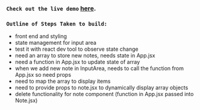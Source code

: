 ### `Check out the live demo` [here](https://shenks.github.io/googlekeepclone).

### `Outline of Steps Taken to build:`

- front end and styling
- state management for input area
- test it with react dev tool to observe state change
- need an array to store new notes, needs state in App.jsx
- need a function in App.jsx to update state of array
- when we add new note in InputArea, needs to call the function from App.jsx so need props
- need to map the array to display items
- need to provide props to note.jsx to dynamically display array objects
- delete functionality for note component (function in App.jsx passed into Note.jsx)
